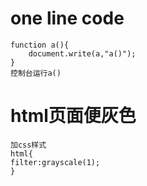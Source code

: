 # one line code

	function a(){
		document.write(a,"a()");
	}
	控制台运行a()
# html页面便灰色

	加css样式
	html{
	filter:grayscale(1);
	}
